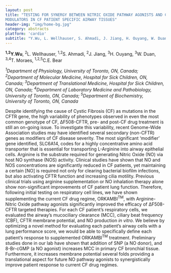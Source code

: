 ```yaml
---
layout: post
title: "TESTING FOR SYNERGY BETWEEN NITRIC OXIDE PATHWAY AGONISTS AND CFTR
MODULATORS IN CF PATIENT SPECIFIC AIRWAY TISSUES"
header-img: "img/home-bg.jpg"
category: abstracts
platform: 'cardio'
subtitle: "Y.Wu, L. Wellhauser, S. Ahmadi, J. Jiang, H. Ouyang, W. Duan, T. Moraes, C.E. Bear"
---
```

**<sup>1,2</sup>Y.Wu**, <sup>2</sup>L. Wellhauser, <sup>1,2</sup>S. Ahmadi, <sup>2</sup>J. Jiang, <sup>3</sup>H.
Ouyang, <sup>3</sup>W. Duan, <sup>3,4</sup>T. Moraes, <sup>1,2,5</sup>C.E. Bear

_<sup>1</sup>Department of Physiology, University of Toronto, ON, Canada;
<sup>2</sup>Department of Molecular Medicine, Hospital for Sick Children, ON,
Canada; <sup>3</sup>Department of Translational Medicine, Hospital for Sick
Children, ON, Canada; <sup>4</sup>Department of Laboratory Medicine and
Pathobiology, University of Toronto, ON, Canada; <sup>5</sup>Department of
Biochemistry, University of Toronto, ON, Canada_

Despite identifying the cause of Cystic Fibrosis (CF) as mutations in
the CFTR gene, the high variability of phenotypes observed in even the
most common genotype of CF, ΔF508-CFTR, pre- and post-CF drug treatment
is still an on-going issue. To investigate this variability, recent
Genome-Wide Association studies may have identified several secondary
(non-CFTR) genes as modifiers of CF disease severity. The most
significant ‘modifier’ gene identified, SLC6A14, codes for a highly
concentrative amino acid transporter that is essential for transporting
L-Arginine into airway epithelial cells. Arginine is the substrate
required for generating Nitric Oxide (NO) via host NO synthase (NOS)
activity. Clinical studies have shown that NO and NOS concentrations are
significantly reduced in CF patients, yet maintaining a certain [NO]
is required not only for clearing bacterial biofilm infections, but also
activating CFTR function and increasing cilia motility. Previous
clinical trials using arginine supplementation or NO inhalation therapy
alone show non-significant improvements of CF patient lung function.
Therefore, following initial testing on respiratory cell lines, we have
shown supplementing the current CF drug regime, ORKAMBI<sup>TM</sup>, with
Arginine-Nitric Oxide pathway agonists significantly improved the
efficacy of ΔF508-CFTR targeted therapies. For each CF patient’s
respiratory cells, we evaluated the airway’s mucociliary clearance
(MCC), ciliary beat frequency (CBF), CFTR membrane potential, and NO
production _in vitro_. We believe by optimizing a novel method for
evaluating each patient’s airway cells with a lung performance score, we
would be able to specifically define each patient’s response to
supplemented ORKAMBI<sup>TM</sup> treatment. Preliminary studies done in our lab
have shown that addition of SNP (a NO donor), and 8-Br-cGMP (a NO
agonist) increases MCC in primary CF bronchial tissue. Furthermore, it
increases membrane potential several folds providing a translational
aspect for future NO pathway agonists to synergistically improve patient
response to current CF drug regimes.
